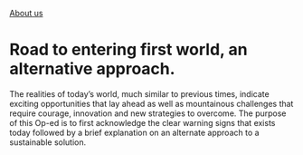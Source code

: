 [About us](Aboutus.md)
# Road to entering first world, an alternative approach.

The realities of today’s world, much similar to previous times, indicate exciting opportunities that lay ahead as well as mountainous challenges that require courage, innovation and new strategies to overcome. The purpose of this Op-ed is to first acknowledge the clear warning signs that exists today followed by a brief explanation on an alternate approach to a sustainable solution. 
